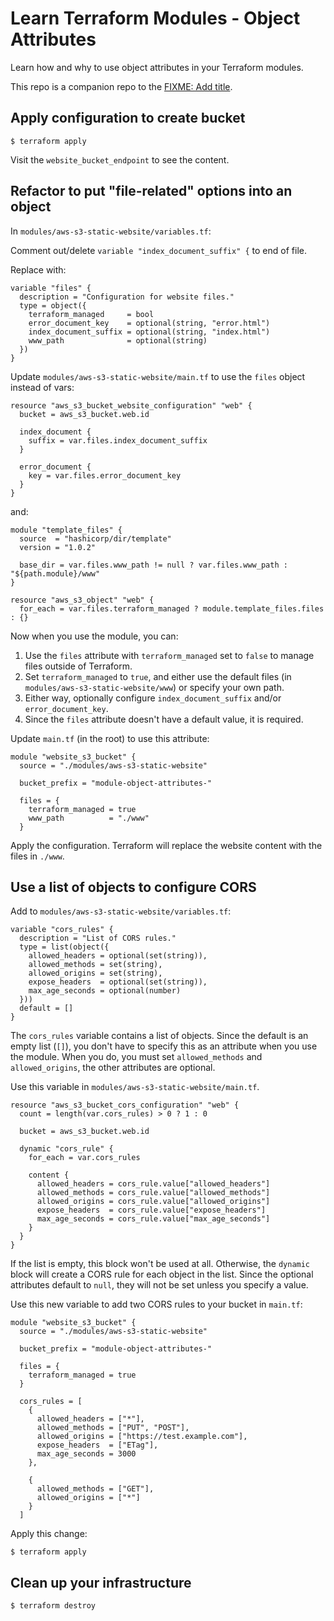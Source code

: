 # Learn Terraform Modules - Object Attributes

Learn how and why to use object attributes in your Terraform modules.

This repo is a companion repo to the [FIXME: Add title](https://learn.hashicorp.com/tutorials/terraform/FIXME?in=terraform/modules).

## Apply configuration to create bucket

```shell-session
$ terraform apply
```

Visit the `website_bucket_endpoint` to see the content.

## Refactor to put "file-related" options into an object

In `modules/aws-s3-static-website/variables.tf`:

Comment out/delete `variable "index_document_suffix" {` to end of file.

Replace with:

```hcl
variable "files" {
  description = "Configuration for website files."
  type = object({
    terraform_managed     = bool
    error_document_key    = optional(string, "error.html")
    index_document_suffix = optional(string, "index.html")
    www_path              = optional(string)
  })
}
```

Update `modules/aws-s3-static-website/main.tf` to use the `files` object instead of vars:

```hcl
resource "aws_s3_bucket_website_configuration" "web" {
  bucket = aws_s3_bucket.web.id

  index_document {
    suffix = var.files.index_document_suffix
  }

  error_document {
    key = var.files.error_document_key
  }
}
```

and:

```hcl
module "template_files" {
  source  = "hashicorp/dir/template"
  version = "1.0.2"

  base_dir = var.files.www_path != null ? var.files.www_path : "${path.module}/www"
}

resource "aws_s3_object" "web" {
  for_each = var.files.terraform_managed ? module.template_files.files : {}

```

Now when you use the module, you can:

1. Use the `files` attribute with `terraform_managed` set to `false` to manage files outside of Terraform.
1. Set `terraform_managed` to `true`, and either use the default files (in `modules/aws-s3-static-website/www`) or specify your own path.
1. Either way, optionally configure `index_document_suffix` and/or `error_document_key`.
1. Since the `files` attribute doesn't have a default value, it is required.

Update `main.tf` (in the root) to use this attribute:

```hcl
module "website_s3_bucket" {
  source = "./modules/aws-s3-static-website"

  bucket_prefix = "module-object-attributes-"

  files = {
    terraform_managed = true
    www_path          = "./www"
  }
```

Apply the configuration. Terraform will replace the website content with the files in `./www`.

## Use a list of objects to configure CORS

Add to `modules/aws-s3-static-website/variables.tf`:

```hcl
variable "cors_rules" {
  description = "List of CORS rules."
  type = list(object({
    allowed_headers = optional(set(string)),
    allowed_methods = set(string),
    allowed_origins = set(string),
    expose_headers  = optional(set(string)),
    max_age_seconds = optional(number)
  }))
  default = []
}
```

The `cors_rules` variable contains a list of objects. Since the default is an empty list (`[]`), you don't have to specify this as an attribute when you use the module. When you do, you must set `allowed_methods` and `allowed_origins`, the other attributes are optional.

Use this variable in `modules/aws-s3-static-website/main.tf`.

```hcl
resource "aws_s3_bucket_cors_configuration" "web" {
  count = length(var.cors_rules) > 0 ? 1 : 0

  bucket = aws_s3_bucket.web.id

  dynamic "cors_rule" {
    for_each = var.cors_rules

    content {
      allowed_headers = cors_rule.value["allowed_headers"]
      allowed_methods = cors_rule.value["allowed_methods"]
      allowed_origins = cors_rule.value["allowed_origins"]
      expose_headers  = cors_rule.value["expose_headers"]
      max_age_seconds = cors_rule.value["max_age_seconds"]
    }
  }
}
```

If the list is empty, this block won't be used at all. Otherwise, the `dynamic`
block will create a CORS rule for each object in the list. Since the optional
attributes default to `null`, they will not be set unless you specify a value.

Use this new variable to add two CORS rules to your bucket in `main.tf`:

```hcl
module "website_s3_bucket" {
  source = "./modules/aws-s3-static-website"

  bucket_prefix = "module-object-attributes-"

  files = {
    terraform_managed = true
  }

  cors_rules = [
    {
      allowed_headers = ["*"],
      allowed_methods = ["PUT", "POST"],
      allowed_origins = ["https://test.example.com"],
      expose_headers  = ["ETag"],
      max_age_seconds = 3000
    },

    {
      allowed_methods = ["GET"],
      allowed_origins = ["*"]
    }
  ]
```

Apply this change:

```shell-session
$ terraform apply
```

## Clean up your infrastructure

```shell-session
$ terraform destroy
```
